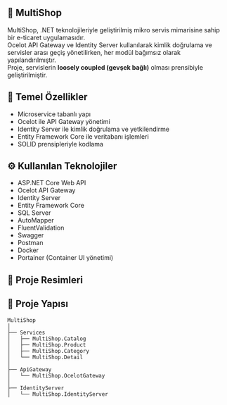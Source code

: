## 🛒 MultiShop

MultiShop, .NET teknolojileriyle geliştirilmiş mikro servis mimarisine sahip bir e-ticaret uygulamasıdır.  
Ocelot API Gateway ve Identity Server kullanılarak kimlik doğrulama ve servisler arası geçiş yönetilirken, her modül bağımsız olarak yapılandırılmıştır.  
Proje, servislerin **loosely coupled (gevşek bağlı)** olması prensibiyle geliştirilmiştir.

## 🚀 Temel Özellikler

- Microservice tabanlı yapı
- Ocelot ile API Gateway yönetimi
- Identity Server ile kimlik doğrulama ve yetkilendirme
- Entity Framework Core ile veritabanı işlemleri
- SOLID prensipleriyle kodlama

## ⚙️ Kullanılan Teknolojiler

- ASP.NET Core Web API  
- Ocelot API Gateway  
- Identity Server 
- Entity Framework Core  
- SQL Server  
- AutoMapper  
- FluentValidation  
- Swagger  
- Postman
- Docker
- Portainer (Container UI yönetimi)  

## 📸 Proje Resimleri

## 📁 Proje Yapısı

```text
MultiShop
│
├── Services
│   ├── MultiShop.Catalog
│   ├── MultiShop.Product
│   ├── MultiShop.Category
│   └── MultiShop.Detail
│
├── ApiGateway
│   └── MultiShop.OcelotGateway
│
├── IdentityServer
│   └── MultiShop.IdentityServer
